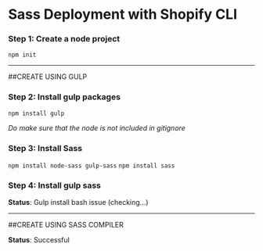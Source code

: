 # Sass Deployment with Shopify CLI

### Step 1: Create a node project

`npm init`

---

##CREATE USING GULP

### Step 2: Install gulp packages

`npm install gulp`

_Do make sure that the node is not included in gitignore_

### Step 3: Install Sass

`npm install node-sass gulp-sass`
`npm install sass`

### Step 4: Install gulp sass

**Status**: Gulp install bash issue (checking...)

---

##CREATE USING SASS COMPILER

**Status**: Successful

